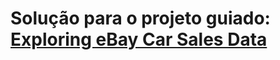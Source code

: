 # Solução para o projeto guiado: [Exploring eBay Car Sales Data](https://app.dataquest.io/c/54/m/294/guided-project%3A-exploring-ebay-car-sales-data/)
